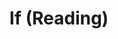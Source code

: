 ---
title: If (Reading)
year: 1925
opening_date: 1925-02-10
closing_date: 
layout: productions
featured_image: 
image_caption:
image_credit:
playbill:
category:
Theatre: Theatre Jacksonville
cast:
  Miralda Clement: Agnes Broward
  Hafiz El Alcolahn: Bion Barnett
  Liza: Carita Doggett Corse
  Thoothoobaba: Carmen Pike
  Ali: Dick Grether
  Daoud: Dick Grether
  Archie Beal: E.C. Gillette
  John Beal: E.S. Beauchamp-Nobbs
  Omar: Harry Whittier
  Mary Beal: June Ruggles
  Zagboola: Merrydelle Hoyt
  Bertrand de Poulengy: Neal Tyler
  Ben Hussein: Neal Tyler
  Bazzalol: Ralph Murphy
  Bill: Ted Arnold
crew:
  Director:
    - E.R. Hoyt
    - Mrs. E.R. Hoyt
external_links:
---